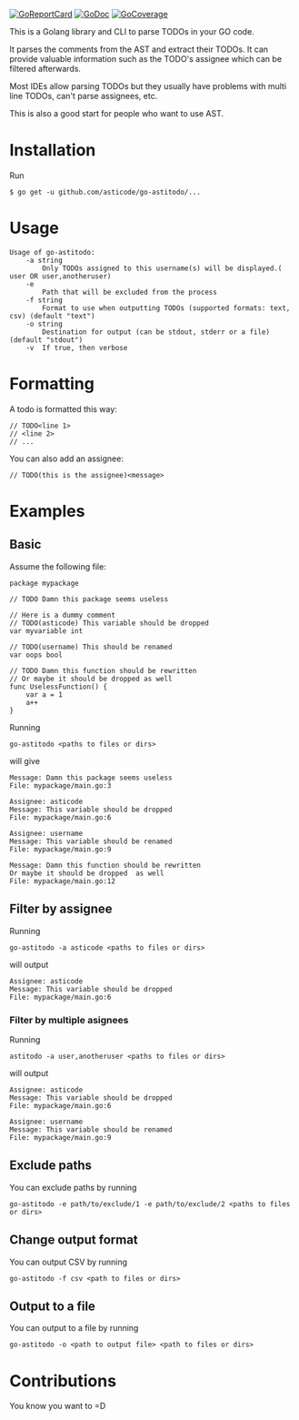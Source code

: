 [![GoReportCard](http://goreportcard.com/badge/github.com/asticode/go-astitodo)](http://goreportcard.com/report/github.com/asticode/go-astitodo)
[![GoDoc](https://godoc.org/github.com/asticode/go-astitodo?status.svg)](https://godoc.org/github.com/asticode/go-astitodo)
[![GoCoverage](https://cover.run/go/github.com/asticode/go-astitodo.svg)](https://cover.run/go/github.com/asticode/go-astitodo)

This is a Golang library and CLI to parse TODOs in your GO code.

It parses the comments from the AST and extract their TODOs. It can provide valuable information such as the TODO's assignee which can be filtered afterwards.

Most IDEs allow parsing TODOs but they usually have problems with multi line TODOs, can't parse assignees, etc.

This is also a good start for people who want to use AST.

# Installation

Run 

    $ go get -u github.com/asticode/go-astitodo/...
    
# Usage

    Usage of go-astitodo:
        -a string
            Only TODOs assigned to this username(s) will be displayed.( user OR user,anotheruser)
        -e
            Path that will be excluded from the process
        -f string
            Format to use when outputting TODOs (supported formats: text, csv) (default "text")
        -o string
            Destination for output (can be stdout, stderr or a file) (default "stdout")
        -v  If true, then verbose
        
# Formatting

A todo is formatted this way:

    // TODO<line 1>
    // <line 2>
    // ...
       
You can also add an assignee:

    // TODO(this is the assignee)<message>
        
# Examples
## Basic

Assume the following file:

    package mypackage
    
    // TODO Damn this package seems useless
    
    // Here is a dummy comment
    // TODO(asticode) This variable should be dropped
    var myvariable int
    
    // TODO(username) This should be renamed
    var oops bool

    // TODO Damn this function should be rewritten
    // Or maybe it should be dropped as well
    func UselessFunction() {
    	var a = 1
    	a++
    }
    
Running

    go-astitodo <paths to files or dirs>
    
will give

    Message: Damn this package seems useless
    File: mypackage/main.go:3
    
    Assignee: asticode
    Message: This variable should be dropped
    File: mypackage/main.go:6
    
    Assignee: username
    Message: This variable should be renamed
    File: mypackage/main.go:9

    Message: Damn this function should be rewritten
    Or maybe it should be dropped  as well
    File: mypackage/main.go:12
    
## Filter by assignee

Running

    go-astitodo -a asticode <paths to files or dirs>
    
will output

    Assignee: asticode
    Message: This variable should be dropped
    File: mypackage/main.go:6

### Filter by multiple asignees 

Running

    astitodo -a user,anotheruser <paths to files or dirs>

will output

    Assignee: asticode
    Message: This variable should be dropped
    File: mypackage/main.go:6

    Assignee: username
    Message: This variable should be renamed
    File: mypackage/main.go:9

## Exclude paths
    
You can exclude paths by running

    go-astitodo -e path/to/exclude/1 -e path/to/exclude/2 <paths to files or dirs>

## Change output format

You can output CSV by running

    go-astitodo -f csv <path to files or dirs>

## Output to a file

You can output to a file by running

    go-astitodo -o <path to output file> <path to files or dirs>
    
# Contributions

You know you want to =D
